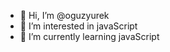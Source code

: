 - 👋 Hi, I’m @oguzyurek
- 👀 I’m interested in javaScript
- 🌱 I’m currently learning javaScript


<!---
oguzyurek/oguzyurek is a ✨ special ✨ repository because its `README.md` (this file) appears on your GitHub profile.
You can click the Preview link to take a look at your changes.
--->
